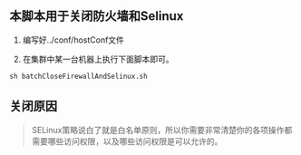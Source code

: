 ## 本脚本用于关闭防火墙和Selinux

1. 编写好../conf/hostConf文件

2. 在集群中某一台机器上执行下面脚本即可。
```shell
sh batchCloseFirewallAndSelinux.sh
```

## 关闭原因

> SELinux策略说白了就是白名单原则，所以你需要非常清楚你的各项操作都需要哪些访问权限，以及哪些访问权限是可以允许的。